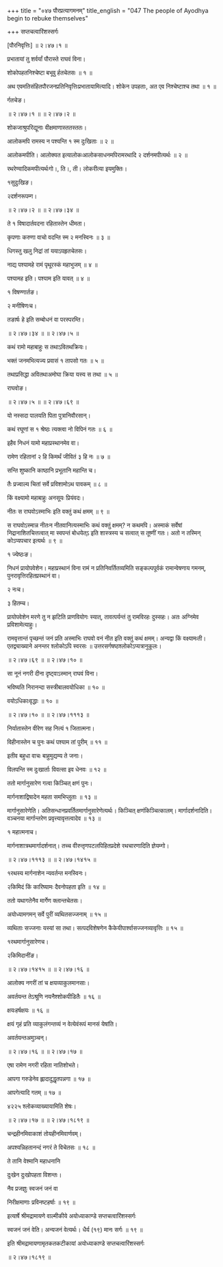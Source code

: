 +++
title = "०४७ पौरप्रत्यागमनम्"
title_english = "047 The people of Ayodhya begin to rebuke themselves"

+++
सप्तचत्वारिंशस्सर्गः  

\[पौरनिवृत्तिः\] ॥ २।४७।१ ॥   

प्रभातायां तु शर्वर्यां पौरास्ते राघवं विना।  

शोकोपहतनिश्चेष्टा बभूवु र्हतचेतसः  ॥  १  ॥   

अथ एवमतिसंहितपौरजनप्रतिनिवृत्तिःप्रभातायामित्यादि। शोकेन उपहताः, अत एव निश्चेष्टाश्च तथा  ॥ १ ॥   

र्गतचेङ।  

 ॥ २।४७।१ ॥  ॥ २।४७।२ ॥   

शोकजाश्रुपरिद्यूनाः वीक्षमाणास्ततस्ततः।  

आलोकमपि रामस्य न पश्यन्ति १ स्म दुःखिताः  ॥  २  ॥   

आलोकमपीति। आलोक्यत इत्यालोकःआलोकसाधनमपिरामरथादि २ दर्शनमपीत्यर्थः ॥ २ ॥   

रथरेण्वादिकमपीत्यर्थःगो।, ति।, ती। लोकरीत्या इयमुक्तिः।  

१सुदुःखिङ।  

२दर्शनरूपम्ग।  

 ॥ २।४७।२ ॥  ॥ २।४७।३४ ॥   

ते १ विषादार्तवदना रहितास्तेन धीमता।  

कृपणाः करुणा वाचो वदन्ति स्म २ मनस्विनः  ॥  ३  ॥   

धिगस्तु खलु निद्रां तां ययाऽपहृतचेतसः।  

नाद्य पश्यामहे रामं पृथूरस्कं महाभुजम्  ॥  ४  ॥   

पश्यामह इति। पश्याम इति यावत्  ॥  ४  ॥   

१ विषण्णार्तङ।  

२ मनीषिणःच।  

तङार्षः हे इति सम्बोधनं वा परस्परम्ति।  

 ॥ २।४७।३४ ॥  ॥ २।४७।५ ॥   

कथं रामो महाबाहुः स तथाऽवितथक्रियः।  

भक्तं जनमभित्यज्य प्रवासं १ तापसो गतः  ॥  ५  ॥   

तथाप्रसिद्धा अवितथाअमोघा क्रिया यस्य स तथा  ॥  ५  ॥   

राघवोङ।  

 ॥ २।४७।५ ॥  ॥ २।४७।६९ ॥   

यो नस्सदा पालयति पिता पुत्रानिवौरसान्।  

कथं रघूणां स १ श्रेष्ठः त्यक्त्वा नो विपिनं गतः  ॥  ६  ॥   

इहैव निधनं यामो महाप्रस्थानमेव वा।  

रामेण रहितानां २ हि किमर्थं जीवितं ३ हि नः  ॥  ७  ॥   

सन्ति शुष्कानि काष्ठानि प्रभूतानि महान्ति च।  

तैः प्रज्वाल्य चितां सर्वे प्रविशामोऽथ पावकम्  ॥  ८  ॥   

किं वक्ष्यामो महाबाहुः अनसूयः प्रियंवदः।  

नीतः स राघवोऽस्माभिः इति वक्तुं कथं क्षमम्  ॥  ९  ॥   

स राघवोऽस्मान्न नीतःन नीतवानित्यस्माभिः कथं वक्तुं क्षमम्? न कथमपि। अस्माकं सर्वेषां निद्रानाशितचित्तत्वात् मा स्वपन्तं बोधयेत्ऽ इति शास्त्रस्य च सत्वात् स तूष्णीं गतः। अतो न तस्मिन् कोऽप्यपचार इत्यर्थः  ॥  ९  ॥   

१ ज्येष्ठःङ।  

निधनं प्रायोपवेशेन। महाप्रस्थानं विना रामं न प्रतिनिवर्तितव्यमिति सङ्कल्पपूर्वकं रामान्वेषणाय गमनम्, पुनरावृत्तिरहितप्रस्थानं वा।  

२ नःच।  

३ हितम्च।  

प्रायोपवेशेन मरणे तु न झटिति प्राणवियोगः स्यात्, तावत्पर्यन्तं तु रामविरहः दुस्सहः। अतः अग्निमेव प्रविशामेत्याहुः।  

रामवृत्तान्तं पृच्छन्तं जनं प्रति अस्माभिः राघवो वनं नीत इति वक्तुं कथं क्षमम्। अन्यद्वा किं वक्ष्यामःती। एतद्व्याख्याने अनन्तर श्लोकोऽपि स्वरसः ॥  उत्तरसर्गषष्ठश्लोकोऽप्यत्रानुकूलः।  

 ॥ २।४७।६९ ॥  ॥ २।४७।१० ॥   

सा नूनं नगरी दीना दृष्ट्वाऽस्मान् राघवं विना।  

भविष्यति निरानन्दा सस्त्रीबालवयोधिका  ॥  १०  ॥   

वयोऽधिकाःवृद्धाः  ॥  १०  ॥   

 ॥ २।४७।१० ॥  ॥ २।४७।१११३ ॥   

निर्यातास्तेन वीरेण सह नित्यं १ जितात्मना।  

विहीनास्तेन च पुनः कथं पश्याम तां पुरीम्  ॥  ११  ॥   

इतीव बहुधा वाचः बाहुमुद्यम्य ते जनाः।  

विलपन्ति स्म दुःखार्ताः विवत्सा इव धेनवः  ॥  १२  ॥   

ततो मार्गानुसारेण गत्वा किञ्चित् क्षणं पुनः।  

मार्गनाशाद्विषादेन महता समभिप्लुताः  ॥  १३  ॥   

मार्गानुसारेणेति। अतिसन्धानप्रवर्तितमार्गानुसारेणेत्यर्थः। किञ्चित् क्षणंकिञ्चित्कालम्। मार्गादर्शनादिति। वञ्चनया मार्गान्तरेण प्रवृत्त्यावृत्तत्वादेव  ॥  १३  ॥   

१ महात्मनाच।  

मार्गनाशात्रथमार्गादर्शनात्। तच्च वीरुत्तृणपटलपिहितप्रदेशे रथचारणादिति ज्ञेयम्गो।  

 ॥ २।४७।१११३ ॥  ॥ २।४७।१४१५ ॥   

१रथस्य मार्गनाशेन न्यवर्तन्त मनस्विनः।  

२किमिदं किं कारिष्यामः दैवनोपहता इति  ॥  १४  ॥   

ततो यथागतेनैव मार्गेण क्लान्तचेतसः।  

अयोध्यामगमन् सर्वे पुरीं व्यथितसज्जनाम्  ॥  १५  ॥   

व्यथिताः सज्जनाः यस्यां सा तथा। सत्पदविशेषणेन कैकेयीपार्श्वासज्जनव्यावृत्तिः  ॥  १५  ॥   

१रथमार्गानुसारेणच।  

२किमिदानींङ।  

 ॥ २।४७।१४१५ ॥  ॥ २।४७।१६ ॥   

आलोक्य नगरीं तां च क्षयव्याकुलमानसाः।  

अवर्तयन्त तेऽश्रूणि नयनैश्शोकपीडितैः  ॥  १६  ॥   

क्षयःहर्षक्षयः  ॥  १६  ॥   

क्षयं गृहं प्रति व्याकुलंगन्तव्यं न वेत्येवंरूपं मानसं येषांति।  

अवर्तयन्तअमुञ्चन्।  

 ॥ २।४७।१६ ॥  ॥ २।४७।१७ ॥   

एषा रामेण नगरी रहिता नातिशोभते।  

आपगा गरुडेनेव ह्लादादुद्धृतपन्नगा  ॥  १७  ॥   

आपगेत्यादि गतम्  ॥  १७  ॥   

४२२५ श्लोकव्याख्यायामिति शेषः।  

 ॥ २।४७।१७ ॥  ॥ २।४७।१८१९ ॥   

चन्द्रहीनमिवाकाशं तोयहीनमिवार्णवम्।  

अपश्यन्निहतानन्दं नगरं ते विचेतसः  ॥  १८  ॥   

ते तानि वेश्मानि महाधनानि  

दुःखेन दुःखोपहता विशन्तः।  

नैव प्रजज्ञुः स्वजनं जनं वा  

निरीक्षमाणाः प्रविनष्टहर्षाः  ॥  १९  ॥   

इत्यार्षे श्रीमद्रामायणे वाल्मीकीये अयोध्याकाण्डे सप्तचत्वारिंशस्सर्गः  

स्वजनं जनं वेति। अन्यजनं वेत्यर्थः। धैर्य (१९) मानः सर्गः  ॥  १९  ॥   

इति श्रीमद्रामायणामृतकतकटीकायां अयोध्याकाण्डे सप्तचत्वारिंशस्सर्गः  

 ॥ २।४७।१८१९ ॥   

